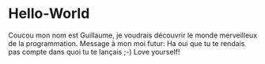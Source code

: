 # Hello-World
Coucou
mon nom est Guillaume, je voudrais découvrir le monde merveilleux de la programmation.
Message à mon moi futur: Ha oui que tu te rendais pas compte dans quoi tu te lançais ;-) Love yourself!

